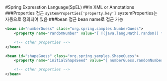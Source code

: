 #Spring Expresstion Language(SpEL)
##in XML or Annotations
###Properties 접근
`systemProperties['property.key']`
systemProperties는 자동으로 정의되어 있음
###bean 접근
bean name로 접근 가능
```XML
<bean id="numberGuess" class="org.spring.samples.NumberGuess">
    <property name="randomNumber" value="{ T(java.lang.Math).random() * 100.0 }"/>

    <!-- other properties -->
</bean>

<bean id="shapeGuess" class="org.spring.samples.ShapeGuess">
    <property name="initialShapeSeed" value="{ numberGuess.randomNumber }"/>

    <!-- other properties -->
</bean>
```